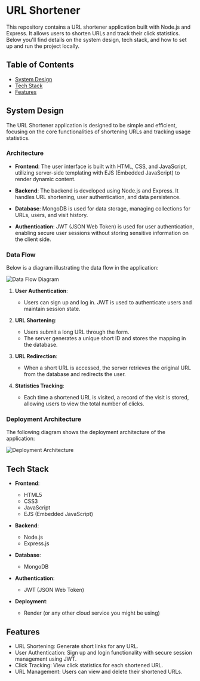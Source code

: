 # URL Shortener

This repository contains a URL shortener application built with Node.js and Express. It allows users to shorten URLs and track their click statistics. Below you'll find details on the system design, tech stack, and how to set up and run the project locally.

## Table of Contents

- [System Design](#system-design)
- [Tech Stack](#tech-stack)
- [Features](#features)

## System Design

The URL Shortener application is designed to be simple and efficient, focusing on the core functionalities of shortening URLs and tracking usage statistics.

### Architecture

- **Frontend**: The user interface is built with HTML, CSS, and JavaScript, utilizing server-side templating with EJS (Embedded JavaScript) to render dynamic content.
  
- **Backend**: The backend is developed using Node.js and Express. It handles URL shortening, user authentication, and data persistence.

- **Database**: MongoDB is used for data storage, managing collections for URLs, users, and visit history.

- **Authentication**: JWT (JSON Web Token) is used for user authentication, enabling secure user sessions without storing sensitive information on the client side.

### Data Flow

Below is a diagram illustrating the data flow in the application:

![Data Flow Diagram](https://miro.medium.com/v2/resize:fit:1400/format:webp/1*mParFcnj7wO_-Srp3IalKg.png)

1. **User Authentication**: 
   - Users can sign up and log in. JWT is used to authenticate users and maintain session state.

2. **URL Shortening**:
   - Users submit a long URL through the form.
   - The server generates a unique short ID and stores the mapping in the database.

3. **URL Redirection**:
   - When a short URL is accessed, the server retrieves the original URL from the database and redirects the user.

4. **Statistics Tracking**:
   - Each time a shortened URL is visited, a record of the visit is stored, allowing users to view the total number of clicks.

### Deployment Architecture

The following diagram shows the deployment architecture of the application:

![Deployment Architecture](path/to/your/deployment-architecture-diagram.png)

## Tech Stack

- **Frontend**:
  - HTML5
  - CSS3
  - JavaScript
  - EJS (Embedded JavaScript)

- **Backend**:
  - Node.js
  - Express.js

- **Database**:
  - MongoDB

- **Authentication**:
  - JWT (JSON Web Token)

- **Deployment**:
  - Render (or any other cloud service you might be using)

## Features

- URL Shortening: Generate short links for any URL.
- User Authentication: Sign up and login functionality with secure session management using JWT.
- Click Tracking: View click statistics for each shortened URL.
- URL Management: Users can view and delete their shortened URLs.

